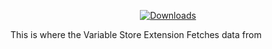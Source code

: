 <p align="center">
    <a href="https://github.com/Variable-Interactive/Variable-Store/releases">
        <img src="https://img.shields.io/github/downloads/Variable-Interactive/Variable-Store/total?color=lightgreen" alt="Downloads" />
    </a>
</p>

This is where the Variable Store Extension Fetches data from
